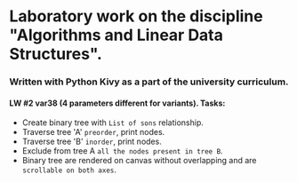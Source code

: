 # Laboratory work on the discipline "Algorithms and Linear Data Structures".
### Written with Python Kivy as a part of the university curriculum.
#### LW #2 var38 (4 parameters different for variants). Tasks:
* Create binary tree with `List of sons` relationship. 
* Traverse tree 'A' `preorder`, print nodes.
* Traverse tree 'B' `inorder`, print nodes.
* Exclude from tree A `all the nodes present in tree B`.
* Binary tree are rendered on canvas without overlapping and are `scrollable on both axes`.
